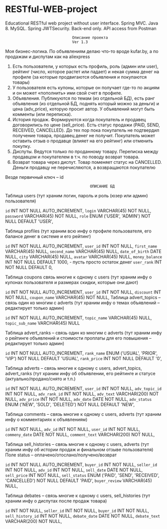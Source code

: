 # RESTful-WEB-project
Educational RESTful web project without user interface.  Spring MVC. Java 8. MySQL. Spring JWTSecurity. Back-end only. API access from Postman

                                  Описание проекта
                                  Ver 1.3


Моя бизнес-логика. По объявлениям делаю что-то вроде kufar.by, а по продажам и диспутам как на aliexpress

1.	Есть пользователи, у которых есть профиль, роль (админ или user), рейтинг (число, которое растет или падает) и некая сумма денег на профиле (за которые продвигаются объявления и покупаются товары)
2.	У пользователя есть купоны, которые он получает где-то по акциям и он может «пополнить» ими свой счет в профиле.
3.	Объявления. Публикуются по темам (из отдельной БД), есть ранг объявления (из отдельной БД, поднять который можно за деньги) и цена (adv_price), которую просит автор. У объявлений могут быть комменты (или переписка).
4.	История продаж. Формируются когда покупатель и продавец договорились по цене (sell_price). Есть статус продажи (PAID, SEND, RECEIVED, CANCELLED). До тех пор пока покупатель не подтвердил получение товара, продавец денег не получит. Покупатель может оставить отзыв о продавце (влияет на его рейтинг) или отменить покупку.
5.	Диспуты. Ведутся только по проданному товару. Переписка между продавцом и покупателем в т.ч. по поводу возврат товара.
6.	Возврат товара через диспут. Товар поменяет статус на CANCELLED. Деньги продавцу не перечисляются, а возвращаются покупателю

Везде первичный ключ – id

                                          ОПИСАНИЕ БД
Таблица users
(тут храним логин, пароль и роль (юзер или админ) пользователя)

`id` INT NOT NULL AUTO_INCREMENT,
  `login` VARCHAR(45) NOT NULL,
  `password` VARCHAR(45) NOT NULL,
`role`  ENUM ('USER', 'ADMIN') NOT NULL DEFAULT 'USER',

Таблица profiles
(тут храним всю инфу о профиле пользователя, его балансе денег в системе и его рейтинг)

`id` INT NOT NULL AUTO_INCREMENT,
  `user_id` INT NOT NULL,
  `first_name` VARCHAR(45) NULL,
  `second_name` VARCHAR(45) NULL,
  `date_of_birth` DATE NULL,
  `city` VARCHAR(45) NULL,
  `avatar` VARCHAR(45) NULL,
  `money_balance` INT NOT NULL DEFAULT 1000, - пусть просто остаток денег
  `user_rank` INT NOT NULL DEFAULT 0,

Таблица coupons связь многие к одному с users
(тут храним инфу о купонах пользователя и размерах скидки, которые они дают) 

`id` INT NOT NULL AUTO_INCREMENT,
  `user_id` INT NOT NULL,
`discount` INT NOT NULL,
  `coupon_name` VARCHAR(45) NOT NULL,
Таблица advert_topics – связь один ко многим с adverts
(тут храним инфу о темах объявлений – редактирует только админ)

  `id` INT NOT NULL AUTO_INCREMENT,
`topic_name` VARCHAR(45) NULL,
`topic_sub_name` VARCHAR(45) NULL

Таблица advert_ranks – связь один ко многим с adverts
(тут храним инфу о рейтинге объявлений и стоимости проплаты для его повышения  – редактирует только админ)

  `id` INT NOT NULL AUTO_INCREMENT,
`rank_name` ENUM ('USUAL', 'PRIOR', 'VIP') NOT NULL DEFAULT 'USUAL',
  `rank_price` INT NOT NULL  DEFAULT '0',

Таблица adverts – связь многие к одному с users, advert_topics, advert_ranks
(тут храним инфу об объявлении, его рейтинге и статусе (актуально/продано/снято и т.п.)

`id` INT NOT NULL AUTO_INCREMENT,
  `user_id` INT NOT NULL,
  `adv_topic_id` INT NOT NULL,
  `adv_rank_id` INT NOT NULL,
  `adv_text` VARCHAR(200) NOT NULL,
  `adv_price` INT NOT NULL,
  `adv_date` DATE NOT NULL,
  `adv_status` ENUM ('NEW', 'SOLD', 'DELETED') NOT NULL DEFAULT 'NEW',

Таблица comments – связь многие к одному с users, adverts
(тут храним инфу о комментариях к объявлениям)

`id` INT NOT NULL,
  `adv_id` INT NOT NULL,
  `user_id` INT NOT NULL,
  `commeny_date` DATE NOT NULL,
  `comment_text` VARCHAR(200) NOT NULL,

Таблица sell_histories – связь многие к одному с users, adverts
(тут храним инфу об истории продаж и финальном отзыве пользователя)
Поле status – оплачено/отослано/получено/возврат

`id` INT NOT NULL AUTO_INCREMENT,
  `buyer_id` INT NOT NULL,
  `seller_id` INT NOT NULL,
  `adv_id` INT NOT NULL,
  `sell_date` DATE NOT NULL,
  `sell_price` INT NOT NULL,
  `sell_status` ENUM ('PAID', 'SEND', 'RECEIVED', 'CANCELLED') NOT NULL DEFAULT 'PAID',
  `buyer_review` VARCHAR(45) NULL,

Таблица debates – связь многие к одному с users, sell_histories
(тут храним инфу о диспутах после продаж товара)

`id` INT NOT NULL,
  `seller_id` INT NOT NULL,
  `buyer_id` INT NOT NULL,
  `sell_history_id` INT NOT NULL,
  `debate_date` DATE NOT NULL,
  `debate_text` VARCHAR(200) NOT NULL,
